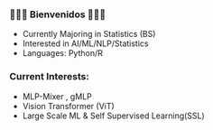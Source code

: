 ### 👋👋👋 Bienvenidos 👋👋👋

- Currently Majoring in Statistics (BS)
- Interested in AI/ML/NLP/Statistics
- Languages: Python/R

### Current Interests:
- MLP-Mixer , gMLP
- Vision Transformer (ViT)
- Large Scale ML & Self Supervised Learning(SSL)

<!--
**nlee-208/nlee-208** is a ✨ _special_ ✨ repository because its `README.md` (this file) appears on your GitHub profile.

Here are some ideas to get you started:

- 🔭 I’m currently working on ...
- 🌱 I’m currently learning ...
- 👯 I’m looking to collaborate on ...
- 🤔 I’m looking for help with ...
- 💬 Ask me about ...
- 📫 How to reach me: ...
- 😄 Pronouns: ...
- ⚡ Fun fact: ...
-->
